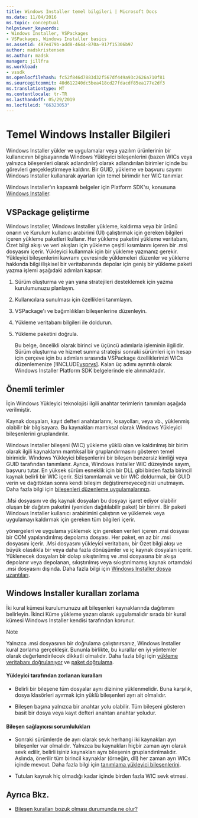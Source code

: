 ```yaml
---
title: Windows Installer temel bilgileri | Microsoft Docs
ms.date: 11/04/2016
ms.topic: conceptual
helpviewer_keywords:
- Windows Installer, VSPackages
- VSPackages, Windows Installer basics
ms.assetid: 497e479b-add8-4644-870a-917f15306b97
author: madskristensen
ms.author: madsk
manager: jillfra
ms.workload:
- vssdk
ms.openlocfilehash: fc52f846d7883d32f567df449a93c2626a710f81
ms.sourcegitcommit: 40d612240dc5bea418cd27fdacdf85ea177e2df3
ms.translationtype: MT
ms.contentlocale: tr-TR
ms.lasthandoff: 05/29/2019
ms.locfileid: "66323053"
---
```

# <a name="windows-installer-basics"></a>Temel Windows Installer Bilgileri
Windows Installer yükler ve uygulamalar veya yazılım ürünlerinin bir kullanıcının bilgisayarında Windows Yükleyici bileşenlerini (bazen WICs veya yalnızca bileşenleri olarak adlandırılır) olarak adlandırılan birimler içinde bu görevleri gerçekleştirmeye kaldırır. Bir GUID, yükleme ve başvuru sayımı Windows Installer kullanarak ayarları için temel birimdir her WIC tanımlar.

 Windows Installer'ın kapsamlı belgeler için Platform SDK'sı, konusuna [Windows Installer](/previous-versions/2kt85ked(v=vs.120)).

## <a name="authoring-a-vspackage"></a>VSPackage geliştirme
 Windows Installer, Windows Installer yükleme, kaldırma veya bir ürünü onarın ve Kurulum kullanıcı arabirimi (UI) çalıştırmak için gereken bilgileri içeren yükleme paketleri kullanır. Her yükleme paketini yükleme veritabanı, Özet bilgi akışı ve veri akışları için yükleme çeşitli kısımlarını içeren bir .msi dosyasını içerir. Yükleyici kullanmak için bir yükleme yazmanız gerekir. Yükleyici bileşenlerini kavramı çevresinde yüklemeleri düzenler ve yükleme hakkında bilgi ilişkisel bir veritabanında depolar için geniş bir yükleme paketi yazma işlemi aşağıdaki adımları kapsar:

1. Sürüm oluşturma ve yan yana stratejileri desteklemek için yazma kurulumunuzu planlayın.

2. Kullanıcılara sunulması için özellikleri tanımlayın.

3. VSPackage'ı ve bağımlılıkları bileşenlerine düzenleyin.

4. Yükleme veritabanı bilgileri ile doldurun.

5. Yükleme paketini doğrula.

   Bu belge, öncelikli olarak birinci ve üçüncü adımlarla işleminin ilgilidir. Sürüm oluşturma ve hizmet sunma stratejisi sonraki sürümleri için hesap için çerçeve için bu adımları sırasında VSPackage özelliklerinizi WICs düzenlemenize [!INCLUDE[vsprvs](../../code-quality/includes/vsprvs_md.md)]. Kalan üç adımı ayrıntılı olarak Windows Installer Platform SDK belgelerinde ele alınmaktadır.

## <a name="key-terms"></a>Önemli terimler
 İçin Windows Yükleyici teknolojisi ilgili anahtar terimlerin tanımları aşağıda verilmiştir.

 Kaynak dosyaları, kayıt defteri anahtarlarını, kısayolları, veya vb., yüklenmiş olabilir bir bilgisayara. Bu kaynakları mantıksal olarak Windows Yükleyici bileşenlerini gruplandırılır.

 Windows Installer bileşeni (WIC) yükleme yüklü olan ve kaldırılmış bir birim olarak ilgili kaynakların mantıksal bir gruplandırmasını gösteren temel birimidir. Windows Yükleyici bileşenlerini bir bileşen benzersiz kimliği veya GUID tarafından tanımlanır. Ayrıca, Windows Installer WIC düzeyinde sayım, başvuru tutar. En yüksek sürüm esneklik için bir DLL gibi birden fazla birincil kaynak belirli bir WIC içerir. Sizi tanımlamak ve bir WIC doldurmak, bir GUID verin ve dağıttıktan sonra kendi bileşim değiştiremeyeceğinizi unutmayın. Daha fazla bilgi için [bileşenleri düzenleme uygulamalarınızı](/windows/desktop/Msi/organizing-applications-into-components).

 .Msi dosyasını ve dış kaynak dosyaları bu dosyayı işaret ediyor olabilir oluşan bir dağıtım paketini (yeniden dağıtılabilir paket) bir birimi. Bir paketi Windows Installer kullanıcı arabirimini çalıştırın ve yüklemek veya uygulamayı kaldırmak için gereken tüm bilgileri içerir.

 yönergeleri ve uygulama yüklemek için gereken verileri içeren .msi dosyası bir COM yapılandırılmış depolama dosyası. Her paket, en az bir .msi dosyasını içerir. .Msi dosyasını yükleyici veritabanı, bir Özet bilgi akışı ve büyük olasılıkla bir veya daha fazla dönüşümler ve iç kaynak dosyaları içerir. Yüklenecek dosyaları bir dolap sıkıştırılmış ve .msi dosyasına bir akışa depolanır veya depolanan, sıkıştırılmış veya sıkıştırılmamış kaynak ortamdaki .msi dosyasını dışında. Daha fazla bilgi için [Windows Installer dosya uzantıları](/windows/desktop/Msi/windows-installer-file-extensions).

## <a name="windows-installer-rules-enforcement"></a>Windows Installer kuralları zorlama
 İki kural kümesi kurulumunuzu ait bileşenleri kaynaklarında dağıtımını belirleyin. İkinci Küme yükleme yazarı olarak uygulamalıdır sırada bir kural kümesi Windows Installer kendisi tarafından korunur.

> [!NOTE]
> Yalnızca .msi dosyasının bir doğrulama çalıştırırsanız, Windows Installer kural zorlama gerçekleşir. Bununla birlikte, bu kurallar en iyi yöntemler olarak değerlendirilecek dikkatli olmalıdır. Daha fazla bilgi için [yükleme veritabanı doğrulanıyor](/windows/desktop/Msi/validating-an-installation-database) ve [paket doğrulama](/windows/desktop/Msi/package-validation).

#### <a name="installer-enforced-rules"></a>Yükleyici tarafından zorlanan kuralları

- Belirli bir bileşene tüm dosyalar aynı dizinine yüklenmelidir. Buna karşılık, dosya klasörleri ayırmak için yüklü bileşenleri ayrı ait olmalıdır.

- Bileşen başına yalnızca bir anahtar yolu olabilir. Tüm bileşeni gösteren basit bir dosya veya kayıt defteri anahtarı anahtar yoludur.

#### <a name="component-provider-responsibilities"></a>Bileşen sağlayıcısı sorumlulukları

- Sonraki sürümlerde de ayrı olarak sevk herhangi iki kaynakları ayrı bileşenler var olmalıdır. Yalnızca bu kaynakları hiçbir zaman ayrı olarak sevk edilir, belirli işiniz kaynakları aynı bileşenin gruplandırılmalıdır. Aslında, önerilir tüm birincil kaynaklar (örneğin, dll) her zaman ayrı WICs içinde mevcut. Daha fazla bilgi için [tanımlama yükleyici bileşenlerini](/windows/desktop/Msi/defining-installer-components).

- Tutulan kaynak hiç olmadığı kadar içinde birden fazla WIC sevk etmesi.

## <a name="see-also"></a>Ayrıca Bkz.
- [Bileşen kuralları bozuk olması durumunda ne olur?](/windows/desktop/Msi/what-happens-if-the-component-rules-are-broken)